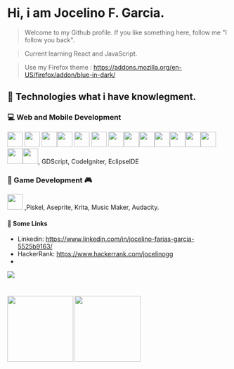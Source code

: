 <h1>Hi, i am Jocelino F. Garcia.</h1>

> Welcome to my Github profile. If you like something here, follow me "I follow you back".

> Current learning React and JavaScript.

> Use my Firefox theme : https://addons.mozilla.org/en-US/firefox/addon/blue-in-dark/
## :scroll: Technologies what i have knowlegment.

### :computer: Web and Mobile Development

<img height="35px" width="35px" disabled src="https://cdn.jsdelivr.net/gh/devicons/devicon/icons/python/python-original.svg" /> <img height="35px" width="35px" src="https://cdn.jsdelivr.net/gh/devicons/devicon/icons/php/php-original.svg" /> <img height="35px" width="35px" src="https://cdn.jsdelivr.net/gh/devicons/devicon/icons/html5/html5-original.svg" /><img height="35px" width="35px" src="https://cdn.jsdelivr.net/gh/devicons/devicon/icons/css3/css3-original.svg" />
<img height="35px" width="35px" src="https://cdn.jsdelivr.net/gh/devicons/devicon/icons/javascript/javascript-original.svg" /> <img height="35px" width="35px" src="https://cdn.jsdelivr.net/gh/devicons/devicon/icons/c/c-original.svg" /> <img height="35px" width="35px" src="https://cdn.jsdelivr.net/gh/devicons/devicon/icons/bootstrap/bootstrap-plain-wordmark.svg" /><img height="35px" width="35px" src="https://cdn.jsdelivr.net/gh/devicons/devicon/icons/react/react-original.svg" /><img height="35px" width="35px" src="https://cdn.jsdelivr.net/gh/devicons/devicon/icons/pycharm/pycharm-original.svg" /><img height="35px" width="35px" src="https://cdn.jsdelivr.net/gh/devicons/devicon/icons/vscode/vscode-original.svg" /><img height="35px" width="35px" src="https://cdn.jsdelivr.net/gh/devicons/devicon/icons/jupyter/jupyter-original-wordmark.svg" /><img height="35px" width="35px" src="https://cdn.jsdelivr.net/gh/devicons/devicon/icons/mysql/mysql-original.svg" /><img height="35px" width="35px" src="https://cdn.jsdelivr.net/gh/devicons/devicon/icons/postgresql/postgresql-original-wordmark.svg" />
<img height="35px" width="35px" src="https://cdn.jsdelivr.net/gh/devicons/devicon/icons/figma/figma-original.svg" /><img height="35px" width="35px" src="https://cdn.jsdelivr.net/gh/devicons/devicon/icons/android/android-plain.svg" />, GDScript, CodeIgniter, EclipseIDE

### :space_invader: Game Development :video_game: 
 <img height="35px" width="35px" src="https://cdn.jsdelivr.net/gh/devicons/devicon/icons/godot/godot-original.svg" /> ,Piskel, Aseprite, Krita, Music Maker, Audacity.

#### :busts_in_silhouette: Some Links
 - Linkedin: https://www.linkedin.com/in/jocelino-farias-garcia-5525b9163/
 - HackerRank: https://www.hackerrank.com/jocelinogg
 - 
<img align="left" src="https://visitor-badge.laobi.icu/badge?page_id=jocelinoFG017.jocelinoFG017" />
<br>
<h1 align="center"></h1>
<img  align="left" height="150px" src="https://github-readme-stats.vercel.app/api?username=jocelinoFG017&show_icons=true&theme=merko">
<img  align="center" height="150px" src="https://github-readme-stats.vercel.app/api/top-langs/?username=jocelinoFG017&langs_count=6&layout=compact">


